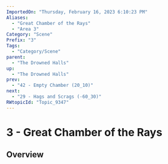 ```yaml
---
ImportedOn: "Thursday, February 16, 2023 6:10:23 PM"
Aliases:
  - "Great Chamber of the Rays"
  - "Area 3"
Category: "Scene"
Prefix: "3"
Tags:
  - "Category/Scene"
parent:
  - "The Drowned Halls"
up:
  - "The Drowned Halls"
prev:
  - "42 - Empty Chamber (20_10)"
next:
  - "29 - Hags and Scrags (-60_30)"
RWtopicId: "Topic_9347"
---
```

# 3 - Great Chamber of the Rays
## Overview
